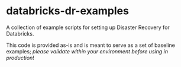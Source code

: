 # databricks-dr-examples
A collection of example scripts for setting up Disaster Recovery for Databricks.

This code is provided as-is and is meant to serve as a set of baseline examples; _please validate within your environment before using in production_!
